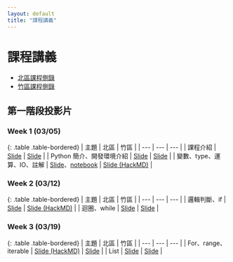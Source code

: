 ```yaml
---
layout: default
title: "課程講義"
---
```

# 課程講義

- [北區課程側錄](https://youtube.com/playlist?list=PLp5kjMAmhp-8w1ED-rxEdGx61Qx4IGa-B)
- [竹區課程側錄](https://youtube.com/playlist?list=PLp5kjMAmhp-8bK5jQ4-X1ExA6TwVFVvmA)

## 第一階段投影片

### Week 1 (03/05)

{: .table .table-bordered}
| 主題 | 北區 | 竹區 |
| --- | --- | --- |
| 課程介紹 | [Slide](https://drive.google.com/file/d/1wX1OJzfqasns7QFGsrJnF-6WabVKsN2c/view?usp=share_link) | [Slide](https://drive.google.com/file/d/1khUg267OyB5Ab4ecuTVkIFNgPxfy80HG/view?usp=sharing) |
| Python 簡介、開發環境介紹 | [Slide](https://www.canva.com/design/DAFbBghO2xA/CguKgzzWdnDtzWN12N7ZKA/view?utm_content=DAFbBghO2xA&utm_campaign=designshare&utm_medium=link2&utm_source=sharebutton) | [Slide](https://drive.google.com/file/d/1XMGph2Erzg_-YDv-Gsr7bsePLCIdhEpd/view?usp=sharing) |
| 變數、type、運算、IO、註解 | [Slide](https://drive.google.com/file/d/1op99RyWB4z86FE7ckF4SIcAz9RxWTB6Y/view?usp=share_link)、[notebook](https://drive.google.com/file/d/1JTOhLGQnrI_wuI_E_NT594HOng5HLBVy/view?usp=share_link) | [Slide (HackMD)](https://hackmd.io/@Z_ZMXd6ISlObZMLPsr_6WA/r1wohqe1n#/) |

### Week 2 (03/12)

{: .table .table-bordered}
| 主題 | 北區 | 竹區 |
| --- | --- | --- |
| 邏輯判斷、if | [Slide](https://drive.google.com/file/d/16WbwlUrkOamNljgbAbQdAg8Mdo62_rB-/view?usp=sharing) | [Slide (HackMD)](https://hackmd.io/@Ren-Hao-Deng/python-if) |
| 迴圈、while | [Slide](https://drive.google.com/file/d/1Y5sgGAt_BkFoqcLh9kbRV8UwEPQeOiqG/view?usp=share_link) | [Slide](https://drive.google.com/file/d/1HnWjJBhinJOu1Yye0huOPJZxNzzfTX4P/view?usp=share_link) |

### Week 3 (03/19)

{: .table .table-bordered}
| 主題 | 北區 | 竹區 |
| --- | --- | --- |
| For、range、iterable | [Slide (HackMD)](https://hackmd.io/@howardhsuuu/B1R0LFnCs#/) | [Slide]() |
| List | [Slide]() | [Slide]() |
